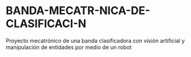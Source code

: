 # BANDA-MECATR-NICA-DE-CLASIFICACI-N
Proyecto mecatrónico de una banda clasificadora con visión artificial y manipulación de entidades por medio de un robot
